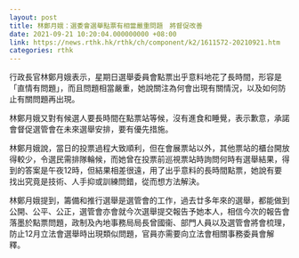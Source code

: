 ```yaml
---
layout: post
title: 林鄭月娥：選委會選舉點票有相當嚴重問題　將督促改善
date: 2021-09-21 10:20:04.000000000 +08:00
link: https://news.rthk.hk/rthk/ch/component/k2/1611572-20210921.htm
categories: rthk
---
```


行政長官林鄭月娥表示，星期日選舉委員會點票出乎意料地花了長時間，形容是「直情有問題」，而且問題相當嚴重，她說關注為何會出現有關情況，以及如何防止有關問題再出現。

林鄭月娥又對有候選人要長時間在點票站等候，沒有進食和睡覺，表示歉意，承諾會督促選管會在未來選舉安排，要有優先措施。

林鄭月娥說，當日的投票過程大致順利，但在會展票站以外，其他票站的櫃台開放得較少，令選民需排隊輪候，而她曾在投票前巡視票站時詢問何時有選舉結果，得到的答案是午夜12時，但結果相差很遠，用了出乎意料的長時間點票，她說有要找出究竟是技術、人手抑或訓練問錯，從而想方法解決。

林鄭月娥提到，籌備和推行選舉是選管會的工作，過去廿多年來的選舉，都能做到公開、公平、公正，選管會亦會就今次選舉提交報告予她本人，相信今次的報告會落墨於點票問題，政制及內地事務局局長曾國衞、部門人員以及選管會將會梳理，防止12月立法會選舉時出現類似問題，官員亦需要向立法會相關事務委員會解釋。
